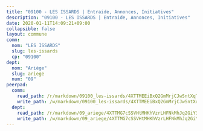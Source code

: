 ```yaml
---
title: "09100 - LES ISSARDS | Entraide, Annonces, Initiatives"
description: "09100 - LES ISSARDS | Entraide, Annonces, Initiatives"
date: 2020-01-11T14:09:21+09:00
collapsible: false
layout: commune
comm:
  nom: "LES ISSARDS"
  slug: les-issards
  cp: "09100"
dept:
  nom: "Ariège"
  slug: ariege
  num: "09"
peerpad:
  comm:
    read_path: /r/markdown/09100_les-issards/4XTTMEEiBxQ2GmMrjCJwSntXqTMPBWzfvJZH368jFVTwhkkEN
    write_path: /w/markdown/09100_les-issards/4XTTMEEiBxQ2GmMrjCJwSntXqTMPBWzfvJZH368jFVTwhkkEN-K3TgUUQ4f7zgEFv3baAZbU4zABcYrKytAryXTr4tRo62N6PCyuq293mXnVe1xgTd2fK5FFknqX1Bu6kLCrp4W8dhjBpHd3JtaH9nbHSXShQ5nmbT5zZSY8UFUrn75CSji39r56Ev
  dept:
    read_path: /r/markdown/09_ariege/4XTTMG7cSSVHtMHKhVzrLHFNkMhJq2GiY37tW1RLaySvmC5m7
    write_path: /w/markdown/09_ariege/4XTTMG7cSSVHtMHKhVzrLHFNkMhJq2GiY37tW1RLaySvmC5m7-K3TgTss1C8HjViVkpwivQX7MahnqC11ekSJQuYEnrMDTmDE1FfJsoB9BatqQw5xZL2YVE8soFWdt5YbjPCiw8Nef7nnDAgssxyMxh5u11RAcuqPo3TLSQutK9TFNiNP3xhEoTkkD
---
```



